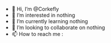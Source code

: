 - 👋 Hi, I’m @Corkefly
- 👀 I’m interested in nothing
- 🌱 I’m currently learning nothing
- 💞️ I’m looking to collaborate on nothing
- 📫 How to reach me :

<!---
Corkefly/Corkefly is a ✨ special ✨ repository because its `README.md` (this file) appears on your GitHub profile.
You can click the Preview link to take a look at your changes.
--->
